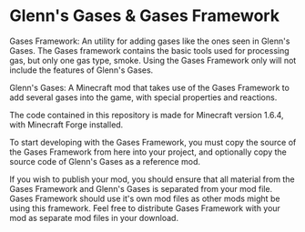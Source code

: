 Glenn's Gases & Gases Framework
============

Gases Framework: An utility for adding gases like the ones seen in Glenn's Gases. The Gases framework contains the basic tools used for processing gas, but only one gas type, smoke. Using the Gases Framework only will not include the features of Glenn's Gases.

Glenn's Gases: A Minecraft mod that takes use of the Gases Framework to add several gases into the game, with special properties and reactions.

The code contained in this repository is made for Minecraft version 1.6.4, with Minecraft Forge installed.

To start developing with the Gases Framework, you must copy the source of the Gases Framework from here into your project, and optionally copy the source code of Glenn's Gases as a reference mod.

If you wish to publish your mod, you should ensure that all material from the Gases Framework and Glenn's Gases is separated from your mod file. Gases Framework should use it's own mod files as other mods might be using this framework. Feel free to distribute Gases Framework with your mod as separate mod files in your download.
